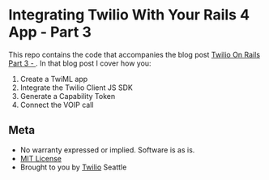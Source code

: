 # Integrating Twilio With Your Rails 4 App - Part 3

This repo contains the code that accompanies the blog post [Twilio On Rails Part 3 - ][1]. In that blog post I cover how you:

1. Create a TwiML app
2. Integrate the Twilio Client JS SDK
3. Generate a Capability Token
4. Connect the VOIP call

## Meta 

* No warranty expressed or implied.  Software is as is.
* [MIT License](http://www.opensource.org/licenses/mit-license.html)
* Brought to you by [Twilio](http://www.twilio.com) Seattle

[1]:http://twilio.com/blog/fix

